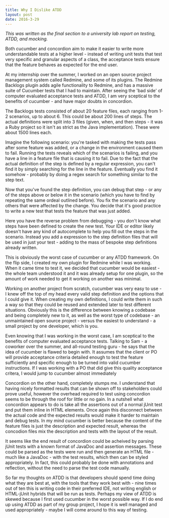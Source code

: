 ```yaml
---
title: Why I Dislike ATDD
layout: post
date: 2016-3-29
---
```


_This was written as the final section to a university lab report on testing, ATDD, and mocking._

Both cucumber and concordion aim to make it easier to write more understandable tests at a higher level - instead of writing unit tests that test very specific and granular aspects of a class, the acceptance tests ensure that the feature behaves as expected for the end user.

At my internship over the summer, I worked on an open source project management system called Redmine, and some of its plugins. The Redmine Backlogs plugin adds agile functionality to Redmine, and has a massive suite of Cucumber tests that I had to maintain. After seeing the 'bad side' of computer evaluated acceptance tests and ATDD, I am very sceptical to the benefits of cucumber - and have major doubts in concordion.

The Backlogs tests consisted of about 20 feature files, each ranging from 1-2 scenarios, up to about 6. This could be about 200 lines of steps. The actual definitions were split into 3 files (given, when, and then steps - it was a Ruby project so it isn't as strict as the Java implementation). These were about 1500 lines each.

Imagine the following scenario: you're tasked with making the tests pass after some feature was added, or a change in the environment caused them to fail. Running the tests reveals which of the scenarios is failing, and you have a line in a feature file that is causing it to fail. Due to the fact that the actual definition of the step is defined by a regular expression, you can't find it by simply searching for the line in the feature. Eventually you find it somehow - probably by doing a regex search for something similar to the step text.

Now that you've found the step definition, you can debug that step - or any of the steps above or below it in the scenario (which you have to find by repeating the same ordeal outlined before). You fix the scenario and any others that were affected by the change. You decide that it's good practice to write a new test that tests the feature that was just added.

Here you have the reverse problem from debugging - you don't know what steps have been defined to create the new test. Your IDE or editor likely doesn't have any kind of autocomplete to help you fill out the steps in the scenario. Instead you add a expression to the step definition files that will be used in just your test - adding to the mass of bespoke step definitions already written.

This is obviously the worst case of cucumber or any ATDD framework. On the flip side, I created my own plugin for Redmine while I was working. When it came time to test it, we decided that cucumber would be easiest - the whole team understood it and it was already setup for one plugin, so the amount of work needed to get it working on another was minimal.

Working on another project from scratch, cucumber was very easy to use - I knew off the top of my head every valid step definition and the options that I could give it. When creating my own definitions, I could write them in such a way so that they could be reused and extended later to test different situations. Obviously this is the difference between knowing a codebase and being completely new to it, as well as the worst type of codebase - an unmaintained open source project - versus the easiest to understand - a small project by one developer, which is you.

Even knowing that I was working in the worst case, I am sceptical to the benefits of computer evaluated acceptance tests. Talking to Sam - a coworker over the summer, and all-round testing guru - he says that the idea of cucumber is flawed to begin with. It assumes that the client or PO will provide acceptance criteria detailed enough to test the feature sufficiently and specific enough to be turned into valid cucumber instructions. If I was working with a PO that did give this quality acceptance critera, I would jump to cucumber almost immediately

Concordion on the other hand, completely stumps me. I understand that having nicely formatted results that can be shown off to stakeholders could prove useful, however the overhead required to test using concordion seems to be through the roof for little or no gain. In a nutshell what concordion appears to do is take all the assertions out of a normal jUnit test and put them inline in HTML elements. Once again this disconnect between the actual code and the expected results would make it harder to maintain and debug tests. In my mind cucumber is better because the content of the feature files is just the description and expected result, whereas the concodion files mix the description and tests with the layout of the result.

It seems like the end result of concordion could be acheived by parsing jUnit tests with a known format of JavaDoc and assertion messages. These could be parsed as the tests were run and then generate an HTML file - much like a JavaDoc - with the test results, which then can be styled appropriately. In fact, this could probably be done with annotations and reflection, without the need to parse the test code manually.

So far my thoughts on ATDD is that developers should spend time doing what they are best at, with the tools that they work best with - nine times out of ten this is writing code in their preferred IDE, not writing english or HTML-jUnit hybrids that will be run as tests. Perhaps my view of ATDD is skewed because I first used cucumber in the worst possible way. If I do end up using ATDD as part of my group project, I hope it is well managed and used appropriately - maybe I will come around to this way of testing.